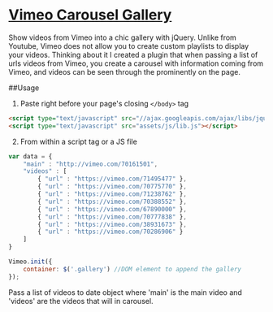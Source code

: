 [Vimeo Carousel Gallery](http://www.pinceladasdaweb.com.br/blog/uploads/vimeo-carousel-gallery/)
======================

Show videos from Vimeo into a chic gallery with jQuery. Unlike from Youtube, Vimeo does not allow you to create custom playlists to display your videos. Thinking about it I created a plugin that when passing a list of urls videos from Vimeo, you create a carousel with information coming from Vimeo, and videos can be seen through the prominently on the page.

##Usage

1. Paste right before your page's closing `</body>` tag
```html
<script type="text/javascript" src="//ajax.googleapis.com/ajax/libs/jquery/2.0.0/jquery.min.js"></script>
<script type="text/javascript" src="assets/js/lib.js"></script>
```
2. From within a script tag or a JS file
```javascript
var data = {
    "main" : "http://vimeo.com/70161501",
    "videos" : [
        { "url" : "https://vimeo.com/71495477" },
        { "url" : "https://vimeo.com/70775770" },
        { "url" : "https://vimeo.com/71238762" },
        { "url" : "https://vimeo.com/70388552" },
        { "url" : "https://vimeo.com/67890000" },
        { "url" : "https://vimeo.com/70777838" },
        { "url" : "https://vimeo.com/38931673" },
        { "url" : "https://vimeo.com/70286906" }
    ]
}

Vimeo.init({
    container: $('.gallery') //DOM element to append the gallery
});
```
Pass a list of videos to date object where 'main' is the main video and 'videos' are the videos that will in carousel.